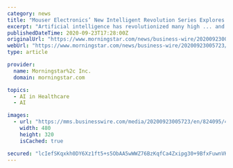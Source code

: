 ```yaml
---
category: news
title: "Mouser Electronics’ New Intelligent Revolution Series Explores Cutting-Edge Applications in Artificial Intelligence"
excerpt: "Artificial intelligence has revolutionized many high ... and identifying patterns in brain scans to predict the outcomes of speech therapy. As a global authorized distributor, Mouser offers ..."
publishedDateTime: 2020-09-23T17:28:00Z
originalUrl: "https://www.morningstar.com/news/business-wire/20200923005723/mouser-electronics-new-intelligent-revolution-series-explores-cutting-edge-applications-in-artificial-intelligence"
webUrl: "https://www.morningstar.com/news/business-wire/20200923005723/mouser-electronics-new-intelligent-revolution-series-explores-cutting-edge-applications-in-artificial-intelligence"
type: article

provider:
  name: Morningstar%2c Inc.
  domain: morningstar.com

topics:
  - AI in Healthcare
  - AI

images:
  - url: "https://mms.businesswire.com/media/20200923005723/en/824095/4/PRINT_EIT_IntelligentRevolution_eBook1.jpg"
    width: 480
    height: 320
    isCached: true

secured: "lcIefSKqxkh0DY6Xz1ft5+s5ObAA5wWWZ76BzKqfCa4Zxipg30+9BfxFuwnVKhYBeZcbLZc/mXLP9rFohUNp+32pweJvVGhkoujslx2ZfN05cTmnPjUNC3nMWhi0H7Ixfk3GoowZbQruwOu+iHa0ZeBVpgEXw4Jd719Q3XsCZJsVWsXMR8t6oQh1zuIGqImZyCI1vQj0Ev6qxOxLal33iMp/vY/JoPZUe5WzgGeWxG0JspaPjp1J0nIO7VyEpe+ndF4T009ybgQslpGuozDlDpCJQ4RLBHInptBzqLdtomEw4H5+EgPufE19TuVL6hLmOQM/yHFIhmypDD9HCXBxC3NWNFStb4wm+rKa76UfAY8=;x10SNzGk5tqyhjA3ZgCYsg=="
---
```


